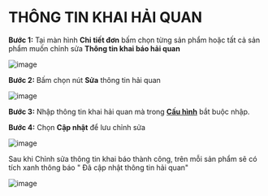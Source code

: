 # THÔNG TIN KHAI HẢI QUAN

**Bước 1:** Tại màn hình **Chi tiết đơn** bấm chọn từng sản phẩm hoặc tất cả sản phẩm muốn chỉnh sửa **Thông tin khai báo hải quan**

![image](https://user-images.githubusercontent.com/75475064/102739640-3e001600-4380-11eb-80e4-2eab3f0ec60d.png)

**Bước 2:** Bấm chọn nút **Sửa** thông tin hải quan

![image](https://user-images.githubusercontent.com/75475064/102739684-638d1f80-4380-11eb-8640-25984d951eec.png)

**Bước 3:** Nhập thông tin khai hải quan mà trong **[Cấu hình](https://hd.gobiz.vn/m5/cauhinhnangcao)** bắt buộc nhập.

**Bước 4:** Chọn **Cập nhật** để lưu chỉnh sửa

![image](https://user-images.githubusercontent.com/75475064/101883418-d13f8b80-3bc9-11eb-942c-61e55773728f.png)

Sau khi Chỉnh sửa thông tin khai báo thành công, trên mỗi sản phẩm sẽ có tích xanh thông báo " Đã cập nhật thông tin hải quan"

![image](https://user-images.githubusercontent.com/75475064/102739857-d6969600-4380-11eb-984b-219c5b035edb.png)


